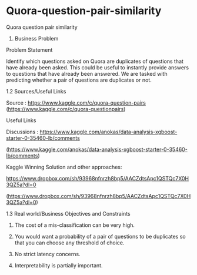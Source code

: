 # Quora-question-pair-similarity
Quora question pair similarity

1. Business Problem

Problem Statement

Identify which questions asked on Quora are duplicates of questions that have already been asked.
This could be useful to instantly provide answers to questions that have already been answered.
We are tasked with predicting whether a pair of questions are duplicates or not.

1.2 Sources/Useful Links

Source : https://www.kaggle.com/c/quora-question-pairs (https://www.kaggle.com/c/quora-questionpairs)

Useful Links

Discussions : https://www.kaggle.com/anokas/data-analysis-xgboost-starter-0-35460-lb/comments

(https://www.kaggle.com/anokas/data-analysis-xgboost-starter-0-35460-lb/comments)

Kaggle Winning Solution and other approaches:

https://www.dropbox.com/sh/93968nfnrzh8bp5/AACZdtsApc1QSTQc7X0H3QZ5a?dl=0

(https://www.dropbox.com/sh/93968nfnrzh8bp5/AACZdtsApc1QSTQc7X0H3QZ5a?dl=0)

1.3 Real world/Business Objectives and Constraints

1. The cost of a mis-classification can be very high.

2. You would want a probability of a pair of questions to be duplicates so that you can choose any
threshold of choice.

3. No strict latency concerns.

4. Interpretability is partially important.

